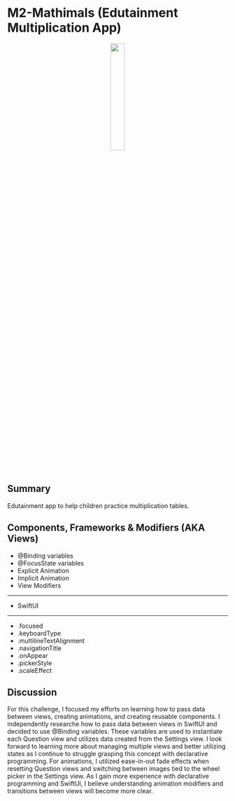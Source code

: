 #  M2-Mathimals (Edutainment Multiplication App)

<p align="center">
  <img src="https://github.com/jonytipton/HW-SwiftUI/assets/42556403/162afa84-4f48-4d74-a413-c7e7984d32b3" width="25%">
</p>

## Summary
Edutainment app to help children practice multiplication tables.

## Components, Frameworks & Modifiers (AKA Views)
- @Binding variables
- @FocusState variables
- Explicit Animation
- Implicit Animation
- View Modifiers
<hr>

- SwiftUI
<hr>

- .focused
- .keyboardType
- .multilineTextAlignment
- .navigationTitle
- .onAppear
- .pickerStyle
- .scaleEffect

## Discussion
For this challenge, I focused my efforts on learning how to pass data between views, creating animations, and creating reusable components. I independently researche how to pass data between views in SwiftUI and decided to use @Binding variables. These variables are used to instantiate each Question view and utilizes data created from the Settings view. I look forward to learning more about managing multiple views and better utilizing states as I continue to struggle grasping this concept with declarative programming. For animations, I utilized ease-in-out fade effects when resetting Question views and switching between images tied to the wheel picker in the Settings view. As I gain more experience with declarative programming and SwiftUI, I believe understanding animation modifiers and transitions between views will become more clear. 
